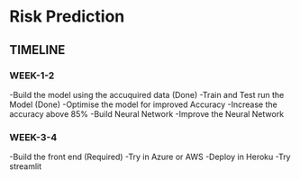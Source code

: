 # Risk Prediction

## TIMELINE

### WEEK-1-2
-Build the model using the accuquired data (Done)
-Train and Test run the Model (Done)
-Optimise the model for improved Accuracy
-Increase the accuracy above 85%
-Build Neural Network
-Improve the Neural Network 
### WEEK-3-4
-Build the front end (Required)
-Try in Azure or AWS
-Deploy in Heroku
-Try streamlit


